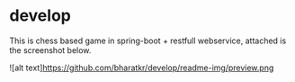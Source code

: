 # develop

This is chess based game in spring-boot + restfull webservice, attached is the screenshot below.

![alt text]https://github.com/bharatkr/develop/readme-img/preview.png

